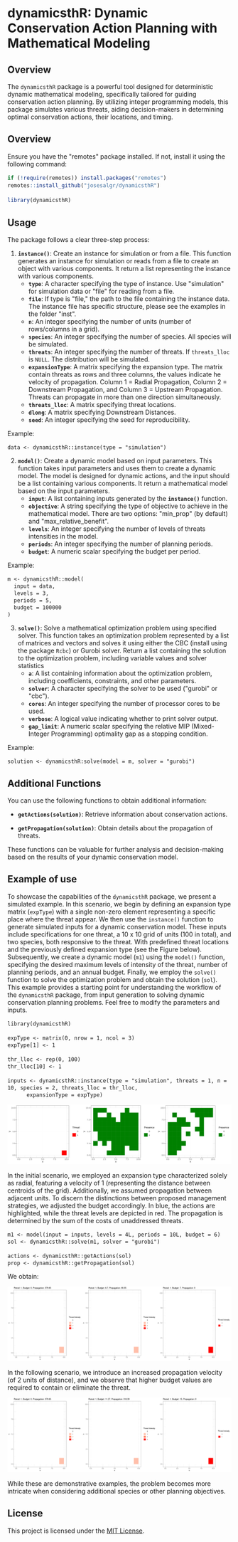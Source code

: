 
# dynamicsthR: Dynamic Conservation Action Planning with Mathematical Modeling

## Overview

The `dynamicsthR` package is a powerful tool designed for deterministic dynamic mathematical modeling, specifically tailored for guiding conservation action planning. By utilizing integer programming models, this package simulates various threats, aiding decision-makers in determining optimal conservation actions, their locations, and timing.

## Overview

Ensure you have the "remotes" package installed. If not, install it using the following command:

``` r
if (!require(remotes)) install.packages("remotes")
remotes::install_github("josesalgr/dynamicsthR")

library(dynamicsthR)
```

## Usage

The package follows a clear three-step process:

1)  **`instance()`**: Create an instance for simulation or from a file. This function generates an instance for simulation or reads from a file to create an object with various components. It return a list representing the instance with various components.
    -   **`type`**: A character specifying the type of instance. Use "simulation" for simulation data or "file" for reading from a file.
    -   **`file`**: If type is "file," the path to the file containing the instance data. The instance file has specific structure, please see the examples in the folder "inst".
    -   **`n`**: An integer specifying the number of units (number of rows/columns in a grid).
    -   **`species`**: An integer specifying the number of species. All species will be simulated.
    -   **`threats`**: An integer specifying the number of threats. If `threats_lloc` is `NULL`. The distribution will be simulated.
    -   **`expansionType`**: A matrix specifying the expansion type. The matrix contain threats as rows and three columns, the values indicate he velocity of propagation. Column 1 = Radial Propagation, Column 2 = Downstream Propagation, and Column 3 = Upstream Propagation. Threats can propagate in more than one direction simultaneously.
    -   **`threats_lloc`**: A matrix specifying threat locations.
    -   **`dlong`**: A matrix specifying Downstream Distances.
    -   **`seed`**: An integer specifying the seed for reproducibility.

Example:

```{r, echo=FALSE}
data <- dynamicsthR::instance(type = "simulation")
```

2.  **`model()`**: Create a dynamic model based on input parameters. This function takes input parameters and uses them to create a dynamic model. The model is designed for dynamic actions, and the input should be a list containing various components. It return a mathematical model based on the input parameters.
    -   **`input`**: A list containing inputs generated by the **`instance()`** function.
    -   **`objective`**: A string specifying the type of objective to achieve in the mathematical model. There are two options: "min_prop" (by default) and "max_relative_benefit". 
    -   **`levels`**: An integer specifying the number of levels of threats intensities in the model.
    -   **`periods`**: An integer specifying the number of planning periods.
    -   **`budget`**: A numeric scalar specifying the budget per period.

Example:

```{r, echo=FALSE}
m <- dynamicsthR::model(
  input = data,
  levels = 3,
  periods = 5,
  budget = 100000
)
```

3. **`solve()`**: Solve a mathematical optimization problem using specified solver. This function takes an optimization problem represented by a list of matrices and vectors and solves it using either the CBC (install using the package `Rcbc`) or Gurobi solver. Return a list containing the solution to the optimization problem, including variable values and solver statistics
    -   **`a`**: A list containing information about the optimization problem, including coefficients, constraints, and other parameters.
    -   **`solver`**: A character specifying the solver to be used ("gurobi" or "cbc").
    -   **`cores`**: An integer specifying the number of processor cores to be used.
    -   **`verbose`**: A logical value indicating whether to print solver output.
    -   **`gap_limit`**: A numeric scalar specifying the relative MIP (Mixed-Integer Programming) optimality gap as a stopping condition.

Example:

```{r, echo=FALSE}
solution <- dynamicsthR:solve(model = m, solver = "gurobi")

```

## **Additional Functions**

You can use the following functions to obtain additional information:

-   **`getActions(solution)`**: Retrieve information about conservation actions.

-   **`getPropagation(solution)`**: Obtain details about the propagation of threats.

These functions can be valuable for further analysis and decision-making based on the results of your dynamic conservation model.

## **Example of use**

To showcase the capabilities of the `dynamicsthR` package, we present a simulated example. In this scenario, we begin by defining an expansion type matrix (`expType`) with a single non-zero element representing a specific place where the threat appear. We then use the `instance()` function to generate simulated inputs for a dynamic conservation model. These inputs include specifications for one threat, a 10 x 10 grid of units (100 in total), and two species, both responsive to the threat. With predefined threat locations and the previously defined expansion type (see the Figure below). Subsequently, we create a dynamic model (`m1`) using the `model()` function, specifying the desired maximum levels of intensity of the threat, number of planning periods, and an annual budget. Finally, we employ the `solve()` function to solve the optimization problem and obtain the solution (`sol`). This example provides a starting point for understanding the workflow of the `dynamicsthR` package, from input generation to solving dynamic conservation planning problems. Feel free to modify the parameters and inputs.

```{r, echo=FALSE}
library(dynamicsthR)

expType <- matrix(0, nrow = 1, ncol = 3)
expType[1] <- 1

thr_lloc <- rep(0, 100)
thr_lloc[10] <- 1

inputs <- dynamicsthR::instance(type = "simulation", threats = 1, n = 10, species = 2, threats_lloc = thr_lloc,
	  expansionType = expType)

```

![](Merged_document.png)

In the initial scenario, we employed an expansion type characterized solely as radial, featuring a velocity of 1 (representing the distance between centroids of the grid). Additionally, we assumed propagation between adjacent units. To discern the distinctions between proposed management strategies, we adjusted the budget accordingly. In blue, the actions are highlighted, while the threat levels are depicted in red. The propagation is determined by the sum of the costs of unaddressed threats.

```{r, echo=FALSE}
m1 <- model(input = inputs, levels = 4L, periods = 10L, budget = 6)
sol <- dynamicsthR::solve(m1, solver = "gurobi")

actions <- dynamicsthR::getActions(sol)
prop <- dynamicsthR::getPropagation(sol)
```
We obtain:

![](v1.gif)


In the following scenario, we introduce an increased propagation velocity (of 2 units of distance), and we observe that higher budget values are required to contain or eliminate the threat.

![](v2.gif)

While these are demonstrative examples, the problem becomes more intricate when considering additional species or other planning objectives.

## **License**

This project is licensed under the [MIT License](https://chat.openai.com/c/LICENSE.md).

